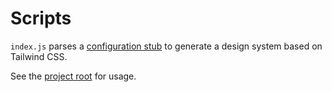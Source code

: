 # Scripts

`index.js` parses a [configuration stub](../stubs) to generate a design system based on Tailwind CSS.

See the [project root](https://github.com/swkeever/passport-design) for usage.
